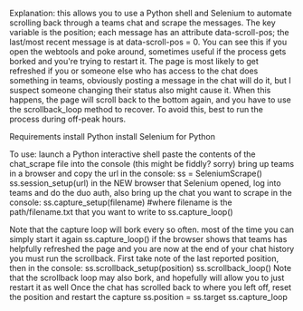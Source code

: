 Explanation: this allows you to use a Python shell and Selenium to automate scrolling back through a teams chat and scrape the messages.
The key variable is the position; each message has an attribute data-scroll-pos; the last/most recent message is at data-scroll-pos = 0.
You can see this if you open the webtools and poke around, sometimes useful if the process gets borked and you're trying to restart it.
The page is most likely to get refreshed if you or someone else who has access to the chat does something in teams, obviously posting a message in the chat will do it, but I suspect someone changing their status also might cause it. When this happens, the page will scroll back to the bottom again, and you have to use the scrollback_loop method to recover. To avoid this, best to run the process during off-peak hours.

Requirements
  install Python
  install Selenium for Python

To use:
  launch a Python interactive shell
  paste the contents of the chat_scrape file into the console (this might be fiddly? sorry)
  bring up teams in a browser and copy the url
  in the console:
  ss = SeleniumScrape()
  ss.session_setup(url)
  in the NEW browser that Selenium opened, log into teams and do the duo auth, also bring up the chat you want to scrape
  in the console:
  ss.capture_setup(filename) #where filename is the path/filename.txt that you want to write to
  ss.capture_loop()
  
  Note that the capture loop will bork every so often. most of the time you can simply start it again
  ss.capture_loop()
  if the browser shows that teams has helpfully refreshed the page and you are now at the end of your chat history
  you must run the scrollback. First take note of the last reported position, then
  in the console:
  ss.scrollback_setup(position)
  ss.scrollback_loop()
  Note that the scrollback loop may also bork, and hopefully will allow you to just restart it as well
  Once the chat has scrolled back to where you left off, reset the position and restart the capture
  ss.position = ss.target
  ss.capture_loop
  
  

